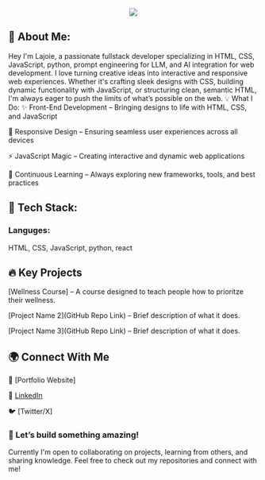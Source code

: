 <div align="center">
  <img src="https://media0.giphy.com/media/v1.Y2lkPTc5MGI3NjExNXR2bWxqa2RwbzVjMTZleGVnYzg4b3hxdjJxN2tuaTMxZWk5am8wMSZlcD12MV9pbnRlcm5hbF9naWZfYnlfaWQmY3Q9Zw/MZEIaQ799hT1VXMqz8/giphy.gif"/>
</div>

<h2>🚀 About Me:</h2>
Hey I'm Lajoie, a passionate fullstack developer specializing in HTML, CSS, JavaScript, python, prompt engineering for LLM, and AI integration for web development. I love turning creative ideas into interactive and responsive web experiences. Whether it's crafting sleek designs with CSS, building dynamic functionality with JavaScript, or structuring clean, semantic HTML, I'm always eager to push the limits of what’s possible on the web.

</h2>💡 What I Do:</h2>
✨ Front-End Development – Bringing designs to life with HTML, CSS, and JavaScript

🎨 Responsive Design – Ensuring seamless user experiences across all devices

⚡ JavaScript Magic – Creating interactive and dynamic web applications

🔧 Continuous Learning – Always exploring new frameworks, tools, and best practices

<h2>📌 Tech Stack:</h2>
<h3>Languges:</h3>HTML, CSS, JavaScript, python, react

<h2>🔥 Key Projects</h2>
[Wellness Course] – A course designed to teach people how to prioritze their wellness.

[Project Name 2](GitHub Repo Link) – Brief description of what it does.

[Project Name 3](GitHub Repo Link) – Brief description of what it does.

<h2>🌍 Connect With Me</h2>
🔗 [Portfolio Website]

💼 <a href="https://www.linkedin.com/in/lajoie-bradley/" target="_blank">LinkedIn</a>

🐦 [Twitter/X]

<h3>🚀 Let’s build something amazing!</h3>
Currently I'm open to collaborating on projects, learning from others, and sharing knowledge. Feel free to check out my repositories and connect with me!

